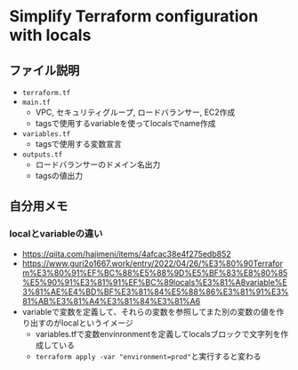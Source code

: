 # Simplify Terraform configuration with locals

## ファイル説明
- `terraform.tf`
- `main.tf`
  - VPC, セキュリティグループ, ロードバランサー, EC2作成
  - tagsで使用するvariableを使ってlocalsでname作成
- `variables.tf`
  - tagsで使用する変数宣言
- `outputs.tf`
  - ロードバランサーのドメイン名出力
  - tagsの値出力

## 自分用メモ

### localとvariableの違い
- https://qiita.com/hajimeni/items/4afcac38e4f275edb852
- https://www.guri2o1667.work/entry/2022/04/26/%E3%80%90Terraform%E3%80%91%EF%BC%88%E5%88%9D%E5%BF%83%E8%80%85%E5%90%91%E3%81%91%EF%BC%89locals%E3%81%A8variable%E3%81%AE%E4%BD%BF%E3%81%84%E5%88%86%E3%81%91%E3%81%AB%E3%81%A4%E3%81%84%E3%81%A6
- variableで変数を定義して、それらの変数を参照してまた別の変数の値を作り出すのがlocalというイメージ
  - variables.tfで変数envinronmentを定義してlocalsブロックで文字列を作成している
  - `terraform apply -var "environment=prod"`と実行すると変わる